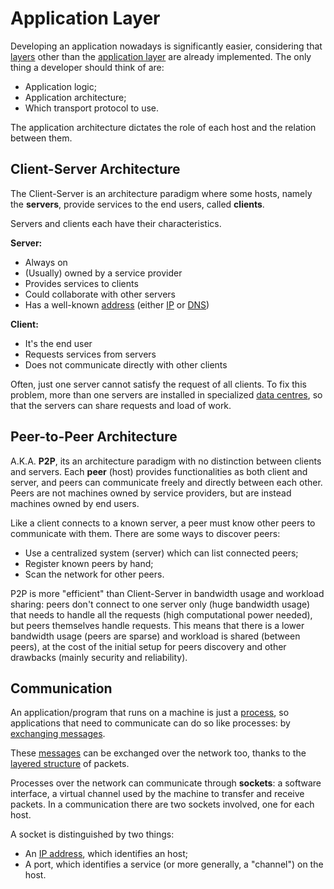 # Application Layer

Developing an application nowadays is significantly easier, considering that [layers](/Systems%20and%20Networking/Unit%202/Packets/Layered%20Structure.md) other than the [application layer](/Systems%20and%20Networking/Unit%202/Packets/Layered%20Structure.md#Application) are already implemented. The only thing a developer should think of are:
- Application logic;
- Application architecture;
- Which transport protocol to use.

The application architecture dictates the role of each host and the relation between them.

## Client-Server Architecture

The Client-Server is an architecture paradigm where some hosts, namely the **servers**, provide services to the end users, called **clients**.

Servers and clients each have their characteristics.

**Server:**
- Always on
- (Usually) owned by a service provider
- Provides services to clients
- Could collaborate with other servers
- Has a well-known [address](?TK) (either [IP](?TK) or [DNS](?TK))

**Client:**
- It's the end user
- Requests services from servers
- Does not communicate directly with other clients

Often, just one server cannot satisfy the request of all clients. To fix this problem, more than one servers are installed in specialized [data centres](?TK), so that the servers can share requests and load of work.

## Peer-to-Peer Architecture

A.K.A. **P2P**, its an architecture paradigm with no distinction between clients and servers. Each **peer** (host) provides functionalities as both client and server, and peers can communicate freely and directly between each other. Peers are not machines owned by service providers, but are instead machines owned by end users.

Like a client connects to a known server, a peer must know other peers to communicate with them. There are some ways to discover peers:
- Use a centralized system (server) which can list connected peers;
- Register known peers by hand;
- Scan the network for other peers.

P2P is more "efficient" than Client-Server in bandwidth usage and workload sharing: peers don't connect to one server only (huge bandwidth usage) that needs to handle all the requests (high computational power needed), but peers themselves handle requests. This means that there is a lower bandwidth usage (peers are sparse) and workload is shared (between peers), at the cost of the initial setup for peers discovery and other drawbacks (mainly security and reliability).

## Communication

An application/program that runs on a machine is just a [process](/Systems%20and%20Networking/Unit%201/Operating%20System/Process.md), so applications that need to communicate can do so like processes: by [exchanging messages](?TK).

These [messages](/Systems%20and%20Networking/Unit%202/Packets/Layered%20Structure.md#Application) can be exchanged over the network too, thanks to the [layered structure](/Systems%20and%20Networking/Unit%202/Packets/Layered%20Structure.md) of packets.

Processes over the network can communicate through **sockets**: a software interface, a virtual channel used by the machine to transfer and receive packets. In a communication there are two sockets involved, one for each host.

A socket is distinguished by two things:
- An [IP address](?TK), which identifies an host;
- A port, which identifies a service (or more generally, a "channel") on the host.
